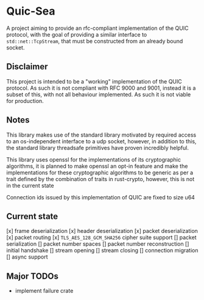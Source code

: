 # Quic-Sea

A project aiming to provide an rfc-compliant implementation of the
QUIC protocol, with the goal of providing a similar interface to `std::net::TcpStream`,
that must be constructed from an already bound socket.

## Disclaimer

This project is intended to be a "working" implementation of the QUIC protocol.
As such it is not compliant with RFC 9000 and 9001, instead it is a subset of this,
with not all behaviour implemented. As such it is not viable for production.

## Notes

This library makes use of the standard library motivated by required access to an
os-independent interface to a udp socket, however, in addition to this, the standard
library threadsafe primitives have proven incredibly helpful.

This library uses openssl for the implementations of its cryptographic algorithms,
it is planned to make openssl an opt-in feature and make the implementations for
these cryptographic algorithms to be generic as per a trait defined by the
combination of traits in rust-crypto, however, this is not in the current state

Connection ids issued by this implementation of QUIC are fixed to size u64

## Current state

[x] frame deserialization
[x] header deserialization
[x] packet deserialization
[x] packet routing
[x] `TLS_AES_128_GCM_SHA256` cipher suite support
[] packet serialization
[] packet number spaces
[] packet number reconstruction
[] initial handshake
[] stream opening
[] stream closing
[] connection migration
[] async support

## Major TODOs

- implement failure crate


